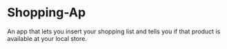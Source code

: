 # Shopping-Ap
An app that lets you insert your shopping list and tells you if that product is available at your local store.
